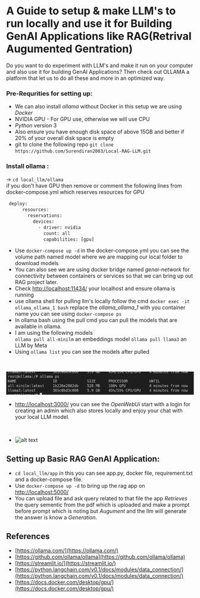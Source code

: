 # A Guide to setup & make LLM's to run locally and use it for Building GenAI Applications like RAG(Retrival Augumented Gentration)

Do you want to do experiment with LLM's and make it run on your computer and also use it for building GenAI Applications? Then check out OLLAMA a platform that let us to do all these and more in an optimized way.

### Pre-Requrities for setting up:
- We can also install *ollama* without Docker in this setup we are using *Docker*
- NVIDIA GPU - For GPU use, otherwise we will use CPU
- *Python* version 3
- Also ensure you have enough disk space of above 15GB and better if 20% of your overall disk space is empty
- git to clone the following repo `git clone https://github.com/Surendiran2003/Local-RAG-LLM.git`

### Install ollama :
-> `cd local_llm/ollama`
<br/> 
if you don't have GPU then remove or comment the following lines from docker-compose.yml which reserves resources for GPU

 ``` docker 
  deploy:
       resources:
         reservations:
           devices:
             - driver: nvidia
               count: all
               capabilities: [gpu]
```
- Use `docker-compose up -d` in the docker-compose.yml you can see the volume path named model where we are mapping our local folder to download models
- You can also see we are using docker bridge named *genai-network* for connectivity between containers or services so that we can bring up out RAG project later.
- Check [http://localhost:11434/](localhost:11434) your localhost and ensure ollama is running
- use ollama shell for pulling llm's locally follow the cmd `docker exec -it ollama_ollama_1 bash`
replace the *ollama_ollama_1* with you container name you can see using `docker-compose ps`
- In ollama bash using the pull cmd you can pull the models that are available in ollama. 
- I am using the following models<br/> `ollama pull all-minilm` an embeddings model
`ollama pull llama3` an LLM  by Meta
- Using `ollama list` you can see the models after pulled

<br/>

![alt text](images/Screenshot_20250107_200933.png)

- [http://localhost:3000/](localhost:8080)
you can see the *OpenWebUi* start with a login for creating an admin which also stores locally and enjoy your chat with your local LLM model.

<br/>

- ![alt text](<images/Screenshot 2024-12-27 at 19-23-07 🎨 Kid's Art Organization Idea... Open WebUI.png>)

## Setting up Basic RAG GenAI Application:

- `cd local_llm/app` in this you can see app.py, docker file, requirement.txt and a docker-compose file.
- Use `docker-compose up -d` to bring up the rag app on [http://localhost:5000/](localhost:5000)
- You can upload file and ask query related to that file the app *Retrieves* the query sementic from the pdf which is uploaded and make a prompt before prompt which is noting but *Augument* and the llm will generate the answer is know a *Generation*.

## References

* [https://ollama.com/](https://ollama.com/)
* [https://github.com/ollama/ollama](https://github.com/ollama/ollama)
* [https://streamlit.io/](https://streamlit.io/)
* [https://python.langchain.com/v0.1/docs/modules/data_connection/](https://python.langchain.com/v0.1/docs/modules/data_connection/)
* [https://docs.docker.com/desktop/gpu/](https://docs.docker.com/desktop/gpu/)
